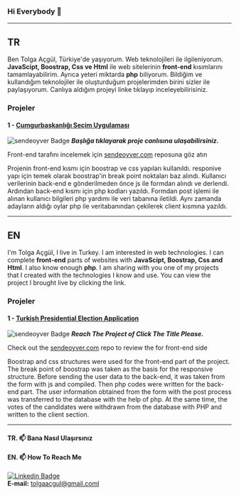 ### Hi Everybody 👋

<!---
#### TR <a href="https://tolgaacgul.github.io/">tolgaacgul.github.io</a> Çalışmalarımın bulunduğu siteyi inceleyebilirsiniz.
#### EN <a href="https://tolgaacgul.github.io/">tolgaacgul.github.io</a> You can check the site I'm working on.
![Tolga's GitHub Stats](https://github-readme-stats.vercel.app/api?username=tolgaacgul&show_icons=true)
-->

<hr>

## TR
Ben Tolga Açgül, Türkiye'de yaşıyorum.
Web teknolojileri ile ilgileniyorum. **JavaScipt, Boostrap, Css ve Html** ile web sitelerinin **front-end** kısımlarını tamamlayabilirim. Ayrıca yeteri miktarda **php** biliyorum. Bildiğim ve kullandığım teknolojiler ile oluşturduğum projelerimden birini sizler ile paylaşıyorum. Canlıya aldığım projeyi linke tıklayıp inceleyebilirisiniz. 

### Projeler
#### 1 - <a href="https://sendeoyver.com">Cumgurbaşkanlığı Seçim Uygulaması</a>
![sendeoyver Badge](https://pbs.twimg.com/profile_banners/1486780653983223817/1643312075/1500x500)
***Başlığa tıklayarak proje canlısına ulaşabilirsiniz.***

Front-end tarafını incelemek için [sendeoyver.com](https://github.com/tolgaacgul/sendeoyver.com) reposuna göz atın

Projenin front-end kısmı için boostrap ve css yapıları kullanıldı. responive yapı için temek olarak boostrap'in break point noktaları baz alındı. Kullanıcı verilerinin back-end e gönderilmeden önce js ile formdan alındı ve derlendi. Ardından back-end kısmı için php kodları yazıldı. Formdan post işlemi ile alınan kullanıcı bilgileri php yardımı ile veri tabanına iletildi. 
Aynı zamanda adayların aldığı oylar php ile veritabanından çekilerek client kısmına yazıldı.


<!--------------------------------------------------------------------------------------------------------------------------------------------------------------->
<hr>

## EN
I'm Tolga Açgül, I live in Turkey.
I am interested in web technologies. I can complete **front-end** parts of websites with **JavaScipt, Boostrap, Css and Html**. I also know enough **php**. I am sharing with you one of my projects that I created with the technologies I know and use. You can view the project I brought live by clicking the link.

### Projeler
#### 1 - <a href="https://sendeoyver.com">Turkish Presidential Election Application</a>
![sendeoyver Badge](https://pbs.twimg.com/profile_banners/1486780653983223817/1643312075/1500x500)
***Reach The Project of Click The Title Please.***

Check out the [sendeoyver.com](https://github.com/tolgaacgul/sendeoyver.com) repo to review the for front-end side

Boostrap and css structures were used for the front-end part of the project. The break point of boostrap was taken as the basis for the responsive structure. Before sending the user data to the back-end, it was taken from the form with js and compiled. Then php codes were written for the back-end part. The user information obtained from the form with the post process was transferred to the database with the help of php.
At the same time, the votes of the candidates were withdrawn from the database with PHP and written to the client section.



<hr>

#### TR. 📫 Bana Nasıl Ulaşırsınız
#### EN. 📫 How To Reach Me

[![Linkedin Badge](https://img.shields.io/badge/tolgaacgul-follow%20on%20linkedin-blue?style=for-the-badge&logo=linkedin)](https://www.linkedin.com/in/tolgaacgul/) <br>
**E-mail:** <a href = "mailto: tolgaacgul@gmail.com">tolgaacgul@gmail.coml</a>



